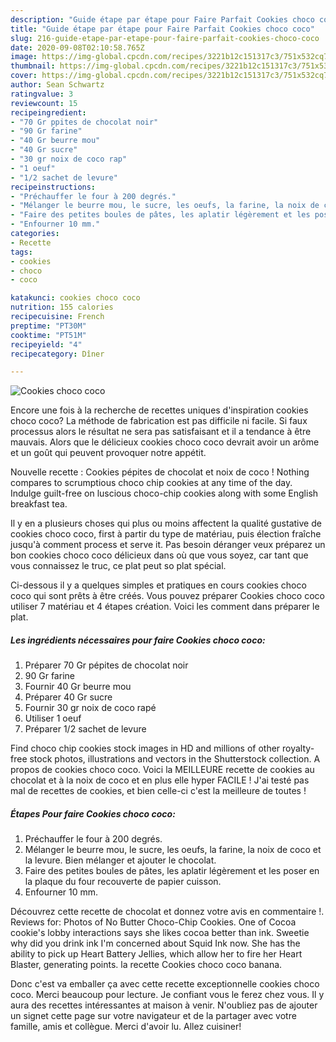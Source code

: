 ```yaml
---
description: "Guide étape par étape pour Faire Parfait Cookies choco coco"
title: "Guide étape par étape pour Faire Parfait Cookies choco coco"
slug: 216-guide-etape-par-etape-pour-faire-parfait-cookies-choco-coco
date: 2020-09-08T02:10:58.765Z
image: https://img-global.cpcdn.com/recipes/3221b12c151317c3/751x532cq70/cookies-choco-coco-photo-principale-de-la-recette.jpg
thumbnail: https://img-global.cpcdn.com/recipes/3221b12c151317c3/751x532cq70/cookies-choco-coco-photo-principale-de-la-recette.jpg
cover: https://img-global.cpcdn.com/recipes/3221b12c151317c3/751x532cq70/cookies-choco-coco-photo-principale-de-la-recette.jpg
author: Sean Schwartz
ratingvalue: 3
reviewcount: 15
recipeingredient:
- "70 Gr ppites de chocolat noir"
- "90 Gr farine"
- "40 Gr beurre mou"
- "40 Gr sucre"
- "30 gr noix de coco rap"
- "1 oeuf"
- "1/2 sachet de levure"
recipeinstructions:
- "Préchauffer le four à 200 degrés."
- "Mélanger le beurre mou, le sucre, les oeufs, la farine, la noix de coco et la levure. Bien mélanger et ajouter le chocolat."
- "Faire des petites boules de pâtes, les aplatir légèrement et les poser en la plaque du four recouverte de papier cuisson."
- "Enfourner 10 mm."
categories:
- Recette
tags:
- cookies
- choco
- coco

katakunci: cookies choco coco 
nutrition: 155 calories
recipecuisine: French
preptime: "PT30M"
cooktime: "PT51M"
recipeyield: "4"
recipecategory: Dîner

---
```



![Cookies choco coco](https://img-global.cpcdn.com/recipes/3221b12c151317c3/751x532cq70/cookies-choco-coco-photo-principale-de-la-recette.jpg)

Encore une fois à la recherche de recettes uniques d'inspiration cookies choco coco? La méthode de fabrication est pas difficile ni facile. Si faux processus alors le résultat ne sera pas satisfaisant et il a tendance à être mauvais. Alors que le délicieux cookies choco coco devrait avoir un arôme et un goût qui peuvent provoquer notre appétit.

Nouvelle recette : Cookies pépites de chocolat et noix de coco ! Nothing compares to scrumptious choco chip cookies at any time of the day. Indulge guilt-free on luscious choco-chip cookies along with some English breakfast tea.

Il y en a plusieurs choses qui plus ou moins affectent la qualité gustative de cookies choco coco, first à partir du type de matériau, puis élection fraîche jusqu'à comment process et serve it. Pas besoin déranger veux préparez un bon cookies choco coco délicieux dans où que vous soyez, car tant que vous connaissez le truc, ce plat peut so plat spécial.


Ci-dessous il y a quelques simples et pratiques en cours cookies choco coco qui sont prêts à être créés. Vous pouvez préparer Cookies choco coco utiliser 7 matériau et 4 étapes création. Voici les comment dans préparer le plat.

<!--inarticleads1-->

##### Les ingrédients nécessaires pour faire Cookies choco coco:

1. Préparer 70 Gr pépites de chocolat noir
1.  90 Gr farine
1. Fournir 40 Gr beurre mou
1. Préparer 40 Gr sucre
1. Fournir 30 gr noix de coco rapé
1. Utiliser 1 oeuf
1. Préparer 1/2 sachet de levure


Find choco chip cookies stock images in HD and millions of other royalty-free stock photos, illustrations and vectors in the Shutterstock collection. A propos de cookies choco coco. Voici la MEILLEURE recette de cookies au chocolat et à la noix de coco et en plus elle hyper FACILE ! J&#39;ai testé pas mal de recettes de cookies, et bien celle-ci c&#39;est la meilleure de toutes ! 

<!--inarticleads2-->

##### Étapes Pour faire Cookies choco coco:

1. Préchauffer le four à 200 degrés.
1. Mélanger le beurre mou, le sucre, les oeufs, la farine, la noix de coco et la levure. Bien mélanger et ajouter le chocolat.
1. Faire des petites boules de pâtes, les aplatir légèrement et les poser en la plaque du four recouverte de papier cuisson.
1. Enfourner 10 mm.


Découvrez cette recette de chocolat et donnez votre avis en commentaire !. Reviews for: Photos of No Butter Choco-Chip Cookies. One of Cocoa cookie&#39;s lobby interactions says she likes cocoa better than ink. Sweetie why did you drink ink I&#39;m concerned about Squid Ink now. She has the ability to pick up Heart Battery Jellies, which allow her to fire her Heart Blaster, generating points. la recette Cookies choco coco banana. 


Donc c'est va emballer ça avec cette recette exceptionnelle cookies choco coco. Merci beaucoup pour lecture. Je confiant vous le ferez chez vous. Il y aura des recettes  intéressantes at maison à venir. N'oubliez pas de ajouter un signet cette page sur votre navigateur et de la partager avec votre famille, amis et collègue. Merci d'avoir lu. Allez cuisiner!
